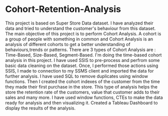 # Cohort-Retention-Analysis

This project is based on Super Store Data dataset. I have analyzed their data and tried to understand the customer's behaviour from this dataset. 
The main objective of this project is to perform Cohort Analysis. A cohort is a group of people with something in common and Cohort Analysis is an analysis of different cohorts to get a better understanding of behaviours,trends or patterns. 
There are 3 types of Cohort Analysis are : Time-Based, Size-Based, Segment-Based. I'm doing the time-based cohort analysis in this project.
I have used SSIS to pre-process and perfrom some basic data cleaning on the dataset. Once, I performed those actions using SSIS, I made to connection to my SSMS client and imported the data for further analysis.
I have used SQL to remove duplicates using window functions. Then I created the cohort indexes of the customer from the time they made their first purchase in the store.
This type of analysis helps the store the retention rate of the customers, value that customer adds to their sales and many more. I have used window functions, CTEs to make the data ready for analysis and then visualizing it. 
Created a Tableau Dashboard to display the results of the analysis. 
 
